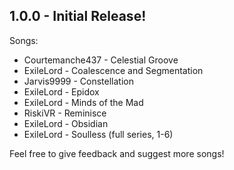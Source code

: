 ## 1.0.0 - Initial Release!
Songs:
* Courtemanche437 - Celestial Groove
* ExileLord - Coalescence and Segmentation
* Jarvis9999 - Constellation
* ExileLord - Epidox
* ExileLord - Minds of the Mad
* RiskiVR - Reminisce
* ExileLord - Obsidian
* ExileLord - Soulless (full series, 1-6)

Feel free to give feedback and suggest more songs!
